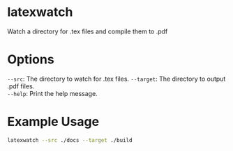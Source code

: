 # latexwatch

Watch a directory for .tex files and compile them to .pdf 

# Options

`--src`: The directory to watch for .tex files. 
`--target`: The directory to output .pdf files.    
`--help`: Print the help message.

# Example Usage

```sh
latexwatch --src ./docs --target ./build
```
